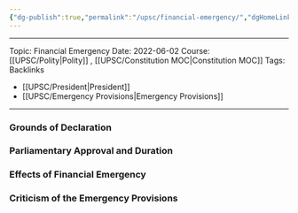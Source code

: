```yaml
---
{"dg-publish":true,"permalink":"/upsc/financial-emergency/","dgHomeLink":true,"dgPassFrontmatter":false}
---
```


----

Topic: Financial Emergency
Date: 2022-06-02
Course: [[UPSC/Polity|Polity]] , [[UPSC/Constitution MOC|Constitution MOC]]
Tags:
Backlinks 
- [[UPSC/President|President]]
- [[UPSC/Emergency Provisions|Emergency Provisions]]


----




### Grounds of Declaration

### Parliamentary Approval and Duration

### Effects of Financial Emergency

### Criticism of the Emergency Provisions

